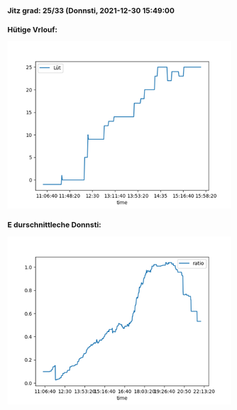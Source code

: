 ### Jitz grad: 25/33 (Donnsti, 2021-12-30 15:49:00

### Hütige Vrlouf:
![Graph](Today.png)

### E durschnittleche Donnsti:
![Graph](Donnsti.png)